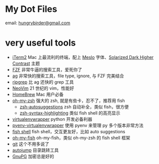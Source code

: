 # My Dot Files #

email: hungrybirder@gmail.com

# very useful tools #
* [iTerm2](http://www.item2.com) Mac 上最流利的终端，配上 [Meslo](https://github.com/powerline/fonts.git) 字体、[Solarized Dark Higher Contrast](https://github.com/mbadolato/iTerm2-Color-Schemes.git) 主题
* [FZF](https://github.com/junegunn/fzf) 非常牛逼的搜索工具，爱死你了
* [ag](https://github.com/ggreer/the_silver_searcher) 非常快的搜索工具，file type, ignore, 与 FZF 完美结合
* [ripgrep](https://github.com/BurntSushi/ripgrep) 比 ag 还快的 grep 工具
* [NeoVim](https://github.com/neovim/neovim) 21 世纪的 vim，性能好
* [HomeBrew](http://brew.sh) Mac 用户必备
* [oh-my-zsh](https://github.com/robbyrussell/oh-my-zsh) 强大的 zsh, 就是有些卡，忍不了，推荐用 fish
	* [zsh-autosuggestions](https://github.com/zsh-users/zsh-autosuggestions) zsh 自动补全，类似 fish，很方便
	* [zsh-syntax-highlighting](https://github.com/zsh-users/zsh-syntax-highlighting) 类似 fish shell 的高亮显示
* [virtualenvwrapper](https://virtualenvwrapper.readthedocs.org/en/latest/) python 开发必备利器
* [pyenv-virtualenvwrapper](https://github.com/pyenv/pyenv-virtualenvwrapper) 使用 pyenv 来管理 py 多个版本非常方法
* [fish shell](http://fishshell.com) fish shell，交互更友好，比如 auto suggestions
* [oh-my-fish](https://github.com/oh-my-fish/oh-my-fish) oh-my-fish，类似 oh-my-zsh 的 fish shell 框架
* [git](https://git-scm.com) 这个不用多说了
* [autojump](https://github.com/wting/autojump) 目录跳转工具
* [GnuPG](https://www.gnupg.org) 加密总是好的
